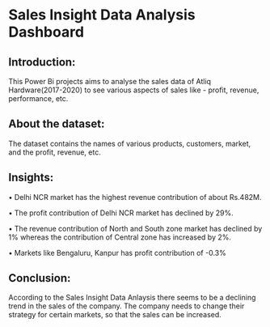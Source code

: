 # Sales Insight Data Analysis Dashboard

## Introduction:
This Power Bi projects aims to analyse the sales data of Atliq Hardware(2017-2020) to see various aspects of sales like - profit, revenue, performance, etc.

## About the dataset: 
The dataset contains the names of various products, customers, market, and the profit, revenue, etc.
## Insights:

•	Delhi NCR market has the highest revenue contribution of about Rs.482M.

•	The profit contribution of Delhi NCR market has declined by 29%.

• The revenue contribution of North and South zone market has declined by 1% whereas the contribution of Central zone has increased by 2%.

•	Markets like Bengaluru, Kanpur has profit contribution of -0.3%

## Conclusion: 
According to the Sales Insight Data Anlaysis there seems to be a declining trend in the sales of the company. The company needs to change their strategy for certain markets, so that the sales can be increased.

